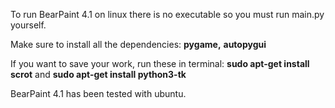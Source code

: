 To run BearPaint 4.1 on linux there is no executable so you must run main.py yourself.

Make sure to install all the dependencies: **pygame,** **autopygui**

If you want to save your work, run these in terminal: **sudo apt-get install scrot** and **sudo apt-get install python3-tk**

BearPaint 4.1 has been tested with ubuntu.
